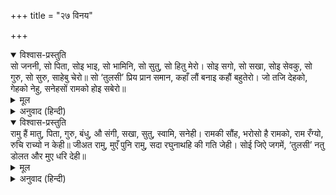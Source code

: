 +++
title = "२७ विनय"

+++


<details open><summary>विश्वास-प्रस्तुति</summary>
सो जननी, सो पिता, सोइ भाइ, सो भामिनि, सो सुतु, सो हितु मेरो।  
सोइ सगो, सो सखा, सोइ सेवकु, सो गुरु, सो सुरु, साहेबु चेरो॥  
सो ‘तुलसी’ प्रिय प्रान समान, कहाँ लौं बनाइ कहौं बहुतेरो।  
जो तजि देहको, गेहको नेहु, सनेहसों रामको होइ सबेरो॥
</details>

<details><summary>मूल</summary>

सो जननी, सो पिता, सोइ भाइ, सो भामिनि, सो सुतु, सो हितु मेरो।  
सोइ सगो, सो सखा, सोइ सेवकु, सो गुरु, सो सुरु, साहेबु चेरो॥  
सो ‘तुलसी’ प्रिय प्रान समान, कहाँ लौं बनाइ कहौं बहुतेरो।  
जो तजि देहको, गेहको नेहु, सनेहसों रामको होइ सबेरो॥
</details>

<details><summary>अनुवाद (हिन्दी)</summary>

गोसाईंजी कहते हैं—जो पुरुष शरीर और घरकी ममताको त्यागकर जल्दी-से-जल्दी स्नेहपूर्वक भगवान् रामका हो जाता है, वही मेरी माता है, वही पिता है, वही भाई है, वही स्त्री है, वही पुत्र है और वही हितैषी है तथा वही मेरा सम्बन्धी, वही मित्र, वही सेवक, वही गुरु, वही देवता, वही स्वामी और वही सेवक (अर्थात् वही सब कुछ) है। अधिक कहाँतक बनाकर कहूँ, वह मुझे प्राणोंके समान प्रिय है॥ ३५॥
</details>

<details open><summary>विश्वास-प्रस्तुति</summary>
रामु हैं मातु, पिता, गुरु, बंधु, औ संगी, सखा, सुतु, स्वामि, सनेही।  
रामकी सौंह, भरोसो है रामको, राम रँग्यो, रुचि राच्यो न केही॥  
जीअत रामु, मुएँ पुनि रामु, सदा रघुनाथहि की गति जेही।  
सोई जिऐ जगमें, ‘तुलसी’ नतु डोलत और मुए धरि देही॥
</details>

<details><summary>मूल</summary>

रामु हैं मातु, पिता, गुरु, बंधु, औ संगी, सखा, सुतु, स्वामि, सनेही।  
रामकी सौंह, भरोसो है रामको, राम रँग्यो, रुचि राच्यो न केही॥  
जीअत रामु, मुएँ पुनि रामु, सदा रघुनाथहि की गति जेही।  
सोई जिऐ जगमें, ‘तुलसी’ नतु डोलत और मुए धरि देही॥
</details>

<details><summary>अनुवाद (हिन्दी)</summary>

श्रीरामचन्द्रजी ही मेरी माता हैं, वे ही पिता हैं तथा वे ही गुरु, बन्धु, साथी, सखा, पुत्र, प्रभु और प्रेमी हैं। श्रीरामचन्द्रकी शपथ है, मुझे तो रामका ही भरोसा है, मैं रामहीके रंगमें रँगा हुआ हूँ, दूसरेमें रुचिपूर्वक मेरा मन ही नहीं लगता। गोसाईंजी कहते हैं—जिसे जीते हुए भी रामसे ही स्नेह है और जो मरनेपर भी रामहीमें मिल जाता है, इस प्रकार सदैव जिसे रामका ही भरोसा है, वही संसारमें जीता है, नहीं तो और सब मरे हुए ही देह धारण किये डोलते हैं॥ ३६॥
</details>
